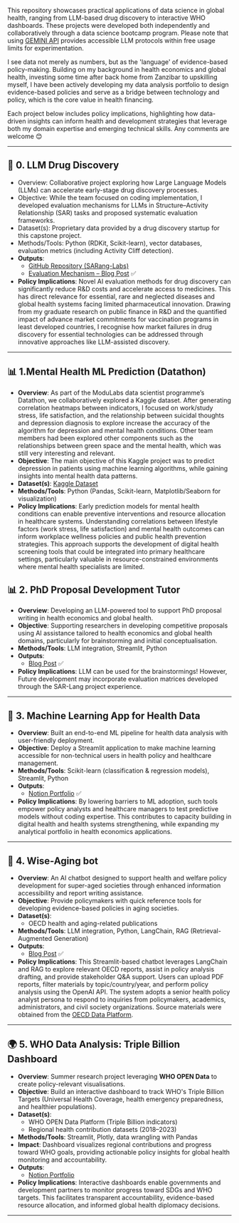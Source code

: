 This repository showcases practical applications of data science in global health, ranging from LLM-based drug discovery to interactive WHO dashboards. These projects were developed both independently and collaboratively through a data science bootcamp program. Please note that using [GEMINI API](https://ai.google.dev/gemini-api/docs/api-key?hl=ko) provides accessible LLM protocols within free usage limits for experimentation.

I see data not merely as numbers, but as the 'language' of evidence-based policy-making. Building on my background in health economics and global health, investing some time after back home from Zanzibar to upskilling myself, I have been actively developing my data analysis portfolio to design evidence-based policies and serve as a bridge between technology and policy, which is the core value in health financing.

Each project below includes policy implications, highlighting how data-driven insights can inform health and development strategies that leverage both my domain expertise and emerging technical skills. Any comments are welcome 😊

---

## 🚀 0. LLM Drug Discovery

- Overview: Collaborative project exploring how Large Language Models (LLMs) can accelerate early-stage drug discovery processes.
- Objective: While the team focused on coding implementation, I developed evaluation mechanisms for LLMs in Structure–Activity Relationship (SAR) tasks and proposed systematic evaluation frameworks.
- Dataset(s): Proprietary data provided by a drug discovery startup for this capstone project.
- Methods/Tools: Python (RDKit, Scikit-learn), vector databases, evaluation metrics (including Activity Cliff detection).
- **Outputs**:
    - [GitHub Repository (SARang-Labs)](https://github.com/SARang-Labs/sar-project)
    - [Evaluation Mechanism – Blog Post](https://eugenie-kim012.tistory.com/15) ✅
- **Policy Implications**: Novel AI evaluation methods for drug discovery can significantly reduce R&D costs and accelerate access to medicines. This has direct relevance for essential, rare and neglected diseases and global health systems facing limited pharmaceutical innovation. Drawing from my graduate research on public finance in R&D and the quantified impact of advance market commitments for vaccination programs in least developed countries, I recognise how market failures in drug discovery for essential technologies can be addressed through innovative approaches like LLM-assisted discovery.

---

## 📊 1.Mental Health ML Prediction (Datathon)

- **Overview**: As part of the ModuLabs data scientist programme’s Datathon, we collaboratively explored a Kaggle dataset. After generating correlation heatmaps between indicators, I focused on work/study stress, life satisfaction, and the relationship between suicidal thoughts and depression diagnosis to explore increase the accuracy of the algorithm for depression and mental health conditions. Other team members had been explored other components such as the relationships between green space and the mental health, which was still very interesting and relevant.
- **Objective**: The main objective of this Kaggle project was to predict depression in patients using machine learning algorithms, while gaining insights into mental health data patterns.
- **Dataset(s)**: [Kaggle Dataset](https://www.kaggle.com/competitions/playground-series-s4e11)
- **Methods/Tools**:  Python (Pandas, Scikit-learn, Matplotlib/Seaborn for visualization)
- **Policy Implications**: Early prediction models for mental health conditions can enable preventive interventions and resource allocation in healthcare systems. Understanding correlations between lifestyle factors (work stress, life satisfaction) and mental health outcomes can inform workplace wellness policies and public health prevention strategies. This approach supports the development of digital health screening tools that could be integrated into primary healthcare settings, particularly valuable in resource-constrained environments where mental health specialists are limited.

## 📊 2. PhD Proposal Development Tutor

- **Overview**:  Developing an LLM-powered tool to support PhD proposal writing in health economics and global health.
- **Objective**: Supporting researchers in developing competitive proposals using AI assistance tailored to health economics and global health domains, particularly for brainstorming and initial conceptualisation.
- **Methods/Tools**: LLM integration, Streamlit, Python
- **Outputs**:
    - [Blog Post](https://eugenie-kim012.tistory.com/7) ✅
- **Policy Implications**: LLM can be used for the brainstormings!  However, Future development may incorporate evaluation matrices developed through the SAR-Lang project experience.

---

## 🤖 3. Machine Learning App for Health Data

- **Overview**: Built an end-to-end ML pipeline for health data analysis with user-friendly deployment.
- **Objective**: Deploy a Streamlit application to make machine learning accessible for non-technical users in health policy and healthcare management.
- **Methods/Tools**: Scikit-learn (classification & regression models), Streamlit, Python
- **Outputs**:
    - [Notion Portfolio](https://www.notion.so/Building-a-Machine-Learning-App-for-Health-Data-Analysis-1eebdaab6ba480ffbfd3ef827eb0848a?pvs=21) ✅
- **Policy Implications**:
By lowering barriers to ML adoption, such tools empower policy analysts and healthcare managers to test predictive models without coding expertise. This contributes to capacity building in digital health and health systems strengthening, while expanding my analytical portfolio in health economics applications.

---

## 📑 4. Wise-Aging bot

- **Overview**: An AI chatbot designed to support health and welfare policy development for super-aged societies through enhanced information accessibility and report writing assistance.
- **Objective**:  Provide policymakers with quick reference tools for developing evidence-based policies in aging societies.
- **Dataset(s)**:
    - OECD health and aging-related publications
- **Methods/Tools**: LLM integration, Python, LangChain, RAG (Retrieval-Augmented Generation)
- **Outputs**:
    - [Blog Post](https://eugenie-kim012.tistory.com/8) ✅
- **Policy Implications**:
This Streamlit-based chatbot leverages LangChain and RAG to explore relevant OECD reports, assist in policy analysis drafting, and provide stakeholder Q&A support. Users can upload PDF reports, filter materials by topic/country/year, and perform policy analysis using the OpenAI API. The system adopts a senior health policy analyst persona to respond to inquiries from policymakers, academics, administrators, and civil society organizations. Source materials were obtained from the [OECD Data Platform](https://www.oecd.org/en/data.html).

---

## 🌍 5. WHO Data Analysis: Triple Billion Dashboard

- **Overview**: Summer research project leveraging **WHO OPEN Data** to create policy-relevant visualisations.
- **Objective**: Build an interactive dashboard to track WHO's Triple Billion Targets (Universal Health Coverage, health emergency preparedness, and healthier populations).
- **Dataset(s)**:
    - WHO OPEN Data Platform (Triple Billion indicators)
    - Regional health contribution datasets (2018–2023)
- **Methods/Tools**: Streamlit, Plotly, data wrangling with Pandas
- **Impact**: Dashboard visualizes regional contributions and progress toward WHO goals, providing actionable policy insights for global health monitoring and accountability.
- **Outputs**:
    - [Notion Portfolio](https://www.notion.so/Summer-Break-Data-Analysis-WHO-OPEN-Data-246bdaab6ba480208b37d9b97d8e1390?pvs=21)
- **Policy Implications**:
Interactive dashboards enable governments and development partners to monitor progress toward SDGs and WHO targets. This facilitates transparent accountability, evidence-based resource allocation, and informed global health diplomacy decisions.

---
